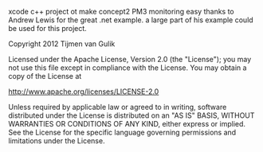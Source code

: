  xcode c++ project ot make concept2 PM3 monitoring easy
 thanks to Andrew Lewis for the great .net example. a large part of
 his example could be used for this project.

Copyright 2012 Tijmen van Gulik
 
 Licensed under the Apache License, Version 2.0 (the "License");
 you may not use this file except in compliance with the License.
 You may obtain a copy of the License at
 
 http://www.apache.org/licenses/LICENSE-2.0
 
 Unless required by applicable law or agreed to in writing, software
 distributed under the License is distributed on an "AS IS" BASIS,
 WITHOUT WARRANTIES OR CONDITIONS OF ANY KIND, either express or implied.
 See the License for the specific language governing permissions and
 limitations under the License.
 